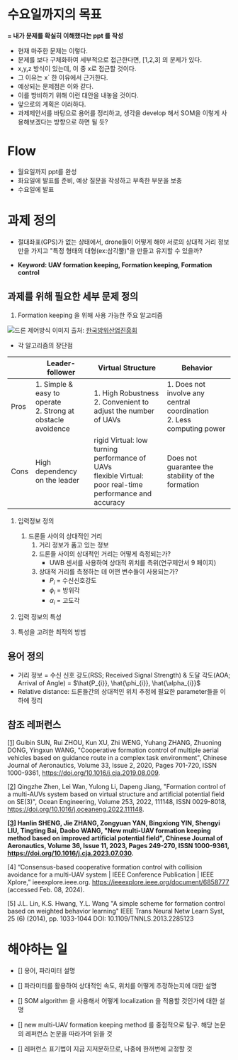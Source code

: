 
# 수요일까지의 목표


__= 내가 문제를 확실히 이해했다는 ppt 를 작성__

- 현재 마주한 문제는 이렇다.
- 문제를 보다 구체화하여 세부적으로 접근한다면, [1,2,3] 의 문제가 있다.
- x,y,z 방식이 있는데, 이 중 x로 접근할 것이다. 
- 그 이유는 x` 한 이유에서 근거한다. 
- 예상되는 문제점은 이와 같다.
- 이를 방비하기 위해 이런 대안을 내놓을 것이다. 
- 앞으로의 계획은 이러하다.
- 과제제안서를 바탕으로 용어를 정리하고, 생각을 develop 해서 SOM을 이렇게 사용해보겠다는 방향으로 하면 될 듯? 

# Flow

- 월요일까지 ppt를 완성
- 화요일에 발표를 준비, 예상 질문을 작성하고 부족한 부분을 보충
- 수요일에 발표

# 과제 정의

- 절대좌표(GPS)가 없는 상태에서, drone들이 어떻게 해야 서로의 상대적 거리 정보만을 가지고 "특정 형태의 대형(ex:삼각뿔)"을 만들고 유지할 수 있을까?

- __Keyword: UAV formation keeping, Formation keeping, Formation control__

## 과제를 위해 필요한 세부 문제 정의

1. Formation keeping 을 위해 사용 가능한 주요 알고리즘

![드론 제어방식](https://post-phinf.pstatic.net/MjAxODA0MTBfMTk2/MDAxNTIzMzQ2OTM0MzA5.-Fa0xf_x-T5MG4GTGQ3a_zz-hyvnCzcSsf0L8ogcj1Ig.DUQ8akgKlqjCTVIGFD5VV2A_8e8p_8r6WCg9K9WnAMgg.JPEG/10.jpg?type=w1200)
이미지 출처: [한국방위산업진흥회](https://post.naver.com/viewer/postView.nhn?volumeNo=14803929&memberNo=38486222)

   - 각 알고리즘의 장단점

| |Leader-follower| Virtual Structure| Behavior|
|------------|---------------|------------------------|---------|
|Pros|1. Simple & easy to operate <br>2. Strong at obstacle avoidence | 1. High Robustness <br> 2. Convenient to adjust the number of UAVs|1. Does not involve any central coordination <br> 2. Less computing power|
|Cons|High dependency on the leader|rigid Virtual: low turning performance of UAVs<br> flexible Virtual: poor real-time performance and accuracy|Does not guarantee the stability of the formation|

<!--
Virtual Structure: easy to set parameteres to complete the obstacle avoidence

Behavior based: difficult to define the overall formation behavior and to obtain the accurate mathematical description -->

1. 입력정보 정의
   1. 드론들 사이의 상대적인 거리
      1. 거리 정보가 품고 있는 정보
      2. 드론들 사이의 상대적인 거리는 어떻게 측정되는가?
         - UWB 센서를 사용하여 상대적 위치를 측위(연구제안서 9 페이지)
      3. 상대적 거리를 측정하는 데 어떤 변수들이 사용되는가?
         - $P_{i}$ = 수신신호강도
         - $\phi_{i}$ = 방위각
         - $\alpha_{i}$ = 고도각 

2. 입력 정보의 특성
3. 특성을 고려한 최적의 방법


## 용어 정의

- 거리 정보 = 수신 신호 강도(RSS; Received Signal Strength) & 도달 각도(AOA; Arrival of Angle) = $\hat{P_{i}}, \hat{\phi_{i}}, \hat{\alpha_{i}}$
- Relative distance: 드론들간의 상대적인 위치 추정에 필요한 parameter들을 이하에 정리



## 참조 레퍼런스

<!-- Leader follower, 2020 년-->
[[1]](https://doi.org/10.1016/j.cja.2019.08.009) Guibin SUN, Rui ZHOU, Kun XU, Zhi WENG, Yuhang ZHANG, Zhuoning DONG, Yingxun WANG,
"Cooperative formation control of multiple aerial vehicles based on guidance route in a complex task environment",
Chinese Journal of Aeronautics,
Volume 33, Issue 2,
2020,
Pages 701-720,
ISSN 1000-9361, https://doi.org/10.1016/j.cja.2019.08.009.

<!-- virtual structure 2022 년-->
[[2]](https://doi.org/10.1016/j.oceaneng.2022.111148) Qingzhe Zhen, Lei Wan, Yulong Li, Dapeng Jiang,
"Formation control of a multi-AUVs system based on virtual structure and artificial potential field on SE(3)",
Ocean Engineering,
Volume 253,
2022,
111148,
ISSN 0029-8018, https://doi.org/10.1016/j.oceaneng.2022.111148.


<!-- Leader follower 2023 년-->
__[[3]](https://doi.org/10.1016/j.cja.2023.07.030) Hanlin SHENG, Jie ZHANG, Zongyuan YAN, Bingxiong YIN, Shengyi LIU, Tingting Bai, Daobo WANG,
"New multi-UAV formation keeping method based on improved artificial potential field",
Chinese Journal of Aeronautics,
Volume 36, Issue 11,
2023,
Pages 249-270,
ISSN 1000-9361, https://doi.org/10.1016/j.cja.2023.07.030.__

<!-- leader follower 2014년-->

[4] “Consensus-based cooperative formation control with collision avoidance for a multi-UAV system | IEEE Conference Publication | IEEE Xplore,” ieeexplore.ieee.org. https://ieeexplore.ieee.org/document/6858777 (accessed Feb. 08, 2024).
‌
<!-- behavior 2014년-->

[5] J.L. Lin, K.S. Hwang, Y.L. Wang
"A simple scheme for formation control based on weighted behavior learning"
IEEE Trans Neural Netw Learn Syst, 25 (6) (2014), pp. 1033-1044
DOI: 10.1109/TNNLS.2013.2285123


# 해야하는 일

- [] 용어, 파라미터 설명
- [] 파라미터를 활용하여 상대적인 속도, 위치를 어떻게 추정하는지에 대한 설명
- [] SOM algorithm 을 사용해서 어떻게 localization 을 적용할 것인가에 대한 설명

- [] new multi-UAV formation keeping method 를 중점적으로 탐구. 해당 논문의 레퍼런스 논문을 따라가며 읽을 것
- [] 레퍼런스 표기법이 지금 지저분하므로, 나중에 한꺼번에 교정할 것

<!-- 
## Additional information

## SOM
![SOM](http://i.imgur.com/eHUVAtr.gif)
- SOM 알고리즘은 일종의 PCA 이자 sorting 알고리즘이다. 
- 노드의 그리드로 구성되며, 각 노드에는 입력 데이터셋과 동일한 차원의 가중치 벡터가 포함되어 있다. 무작위로 초기화될 수 있지만, 사전분포가 적절할 경우 학습속도가 빨라진다. 

### SOM 알고리즘 진행 절차

- 모든 가중치 벡터의 데이터 공간 상에서 유클리디언 거리를 계산해 가장 좋은 노드인 BMU를 찾는다. 입력 벡터쪽으로 업데이트하면서 이웃 노드도 일부 계속해서 조정되는데, 이 이웃노드의 이동 정도는 neighborhood function 에 의해 결정된다. 
- 네트워크가 완전히 converge 할 때까지 샘플링을 사용해 여러 차례 반복적으로 이루어진다. 
- SOM을 가지고 Localization 을 어떻게 하는가? 
  - (summary of paper: Wireless Localization Using Self-Organizing Maps) -->







